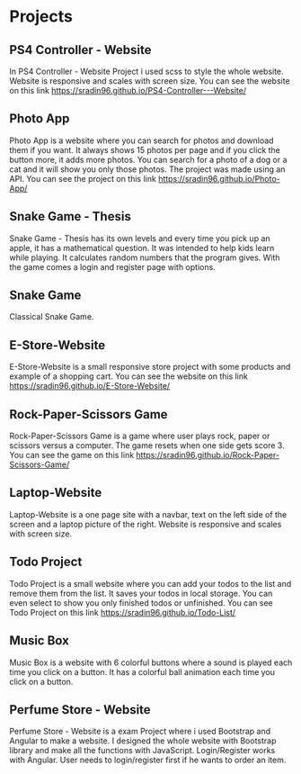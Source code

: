 # Projects

## PS4 Controller - Website

In PS4 Controller - Website Project i used scss to style the whole website. Website is responsive and scales with screen size. 
You can see the website on this link https://sradin96.github.io/PS4-Controller---Website/

## Photo App

Photo App is a website where you can search for photos and download them if you want. It always shows 15 photos per page and if you click the button more, it adds more photos. You can search for a photo of a dog or a cat and it will show you only those photos. The project was made using an API.
You can see the project on this link https://sradin96.github.io/Photo-App/

## Snake Game - Thesis

Snake Game - Thesis has its own levels and every time you pick up an apple, it has a mathematical question. It was intended to help kids learn while playing. It calculates random numbers that the program gives. With the game comes a login and register page with options.

## Snake Game

Classical Snake Game.

## E-Store-Website

E-Store-Website is a small responsive store project with some products and example of a shopping cart. 
You can see the website on this link https://sradin96.github.io/E-Store-Website/

## Rock-Paper-Scissors Game

Rock-Paper-Scissors Game is a game where user plays rock, paper or scissors versus a computer. The game resets when one side gets score 3.
You can see the game on this link https://sradin96.github.io/Rock-Paper-Scissors-Game/

## Laptop-Website

Laptop-Website is a one page site with a navbar, text on the left side of the screen and a laptop picture of the right. Website is responsive and scales with screen size.

## Todo Project

Todo Project is a small website where you can add your todos to the list and remove them from the list. It saves your todos in local storage. You can even select to show you only finished todos or unfinished.
You can see Todo Project on this link https://sradin96.github.io/Todo-List/

## Music Box

Music Box is a website with 6 colorful buttons where a sound is played each time you click on a button. It has a colorful ball animation each time you click on a button.

## Perfume Store - Website

Perfume Store - Website is a exam Project where i used Bootstrap and Angular to make a website. I designed the whole website with Bootstrap library and make all the functions with JavaScript. Login/Register works with Angular. User needs to login/register first if he wants to order an item.
